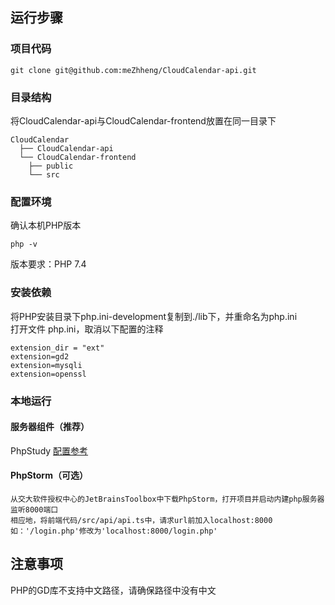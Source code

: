 ## 运行步骤
### 项目代码
```
git clone git@github.com:meZhheng/CloudCalendar-api.git
```
### 目录结构
将CloudCalendar-api与CloudCalendar-frontend放置在同一目录下
```
CloudCalendar
  ├── CloudCalendar-api
  └── CloudCalendar-frontend
    ├── public
    └── src
```
### 配置环境
确认本机PHP版本
```
php -v
```
版本要求：PHP 7.4
### 安装依赖
将PHP安装目录下php.ini-development复制到./lib下，并重命名为php.ini \
打开文件 php.ini，取消以下配置的注释
```
extension_dir = "ext"
extension=gd2
extension=mysqli
extension=openssl
```
### 本地运行
#### 服务器组件（推荐）
PhpStudy
[配置参考](https://blog.csdn.net/qq_38482205/article/details/120221941)

#### PhpStorm（可选）
    从交大软件授权中心的JetBrainsToolbox中下载PhpStorm，打开项目并启动内建php服务器监听8000端口
    相应地，将前端代码/src/api/api.ts中，请求url前加入localhost:8000
    如：'/login.php'修改为'localhost:8000/login.php'

## 注意事项
PHP的GD库不支持中文路径，请确保路径中没有中文